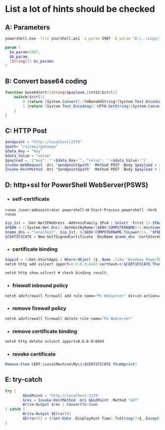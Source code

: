 # List a lot of hints should be checked

## A: Parameters
```cmd
powershell.exe -file yourshell.ps1 -a_param 5987 -b_param "D:\..\Logs\" -c_params 1,2,3
```

```powershell
param (
  $a_param=5997,
  $b_param,
  [String[]] $c_params
)
```
## B: Convert base64 coding
```powershell
function base64Cvrt([string]$payload,[int32]$ctrl){
	switch($ctrl){ 
		0 {return [System.Convert]::ToBase64String([System.Text.Encoding]::UTF8.GetBytes($payload))}
		1 {return [System.Text.Encoding]::UTF8.GetString([System.Convert]::FromBase64String($payload))}
	}
}
```

## C: HTTP Post
```powershell
$endpoint = "http://localhost:2379"
$path= "/v1/api/gateway"
$data_Key = "key"
$data_Value = "value" 
$payload = '{"key": "'+$data_Key+'", "value": "'+$data_Value+'"}'
Invoke-WebRequest -Uri "$endpoint$path" -Method POST -Body $payload # get web format.
Invoke-RestMethod -Uri "$endpoint$path" -Method POST -Body $payload # get response data.
```

## D: http+ssl for PowerShell WebServer(PSWS)
- ### self-certificate
```runas /user:administrator powershell``` or 
```Start-Process powershell -Verb runas```

```powershell
$ip_1st = (Get-NetIPAddress -AddressFamily IPv4 | Select -First 1).IPAddress # IP prepared.
$FQDN = ([System.Net.Dns]::GetHostByName(($ENV:COMPUTERNAME))).Hostname.ToLower() # FQDN prepared.
$name_dns = "localhost", $ip_1st, $($ENV:COMPUTERNAME.ToLower()), "$FQDN" # bining w/ hostname.
$CERTIFICATE = New-SelfSignedCertificate -DnsName $name_dns -CertStoreLocation CERT:\LocalMachine\My
```

- ### certificate binding
```powershell
$appid = ((Get-StartApps | Where-Object {$_.Name -like 'Windows PowerShell'}).AppID -split '\\' )[0] # find AppId what you use.
netsh http add sslcert ipport=0.0.0.0:8443 certhash=$($CERTIFICATE.Thumbprint) --% appid=$appid # bind in 8443 port for example
```

```cmd
netsh http show sslcert # check binding result.
```

- ### friewall inbound policy
```cmd
netsh advfirewall firewall add rule name="PS Webserver" dir=in action=allow protocol=TCP localport=8443
```

- ### remove firewall policy

```cmd
netsh advfirewall firewall delete rule name="PS Webserver"
```

- ### remove certificate binding
```cmd
netsh http delete sslcert ipport=0.0.0.0:8443
```

- ### revoke certificate
```powershell
Remove-Item CERT:\LocalMachine\My\$($CERTIFICATE.Thumbprint)
```

## E: try-catch
```powershell
try {
		$EndPoint = "http://localhost:2379"
		$res = Invoke-RestMethod -Uri $EndPoint -Method "GET"
		Write-Output $res | ConvertTo-Json
} catch {
		Write-Output $Error[0]
		$Error[0] = $(Get-Date -DisplayHint Time).ToString()+$_.Exception.toString().Replace("`r`n",";")
}
```
